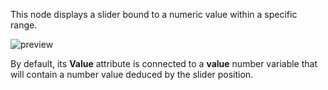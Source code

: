 This node displays a slider bound to a numeric value within a specific range.

![preview](/documentation/nodes/slider/preview.gif)

By default, its **Value** attribute is connected to a **value** number variable that will contain a number value deduced by the slider position.
